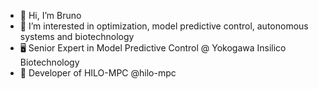 - 👋 Hi, I’m Bruno
- 👀 I’m interested in optimization, model predictive control, autonomous systems and biotechnology
- 🖥️ Senior Expert in Model Predictive Control @ Yokogawa Insilico Biotechnology
- 🌱 Developer of HILO-MPC @hilo-mpc

<!---
brunomorampc/brunomorampc is a ✨ special ✨ repository because its `README.md` (this file) appears on your GitHub profile.
You can click the Preview link to take a look at your changes.
--->
